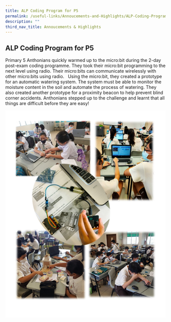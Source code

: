 ```yaml
---
title: ALP Coding Program for P5
permalink: /useful-links/Annoucements-and-Highlights/ALP-Coding-Program-P5/
description: ""
third_nav_title: Annoucements & Highlights
---
```

## ALP Coding Program for P5

Primary 5 Anthonians quickly warmed up to the micro:bit during the 2-day post-exam coding programme. They took their micro:bit programming to the next level using radio. Their micro:bits can communicate wirelessly with other micro:bits using radio.   Using the micro:bit, they created a prototype for an automatic watering system. The system must be able to monitor the moisture content in the soil and automate the process of watering. They also created another prototype for a proximity beacon to help prevent blind corner accidents. Anthonians stepped up to the challenge and learnt that all things are difficult before they are easy!

![](/images/P5%20coding.jpeg)